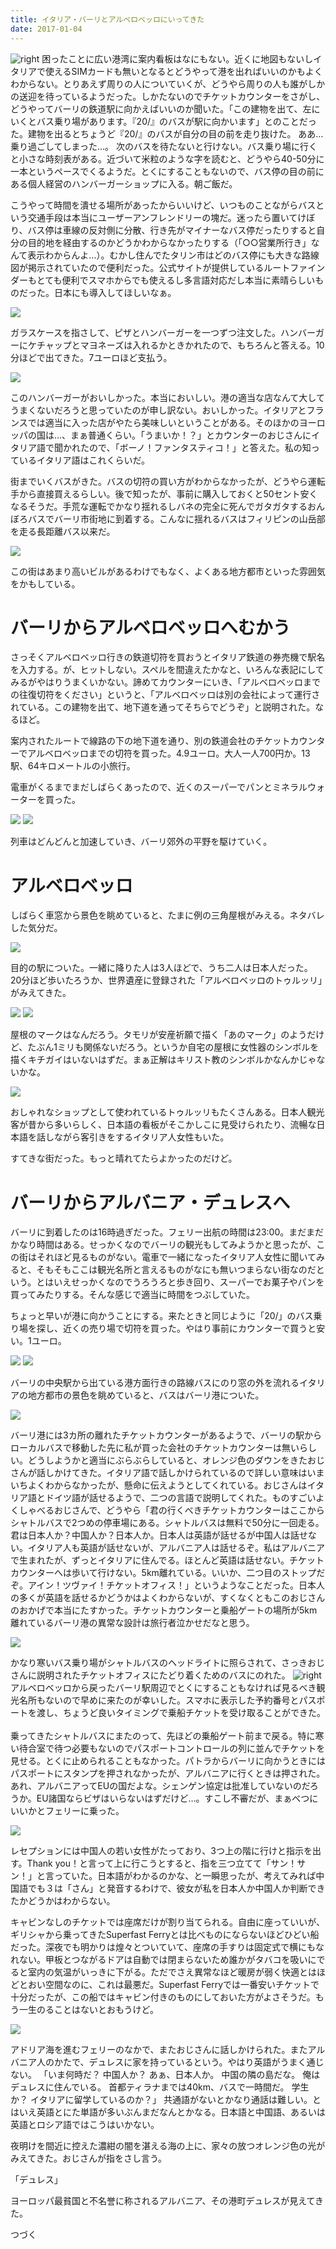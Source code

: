 ```yaml
---
title: イタリア・バーリとアルベロベッロにいってきた
date: 2017-01-04
---
```


![right](https://photos.xar.sh/31442569883_db69fe233b_b.jpg)
困ったことに広い港湾に案内看板はなにもない。近くに地図もないしイタリアで使えるSIMカードも無いとなるとどうやって港を出ればいいのかもよくわからない。とりあえず周りの人についていくが、どうやら周りの人も誰がしかの送迎を待っているようだった。しかたないのでチケットカウンターをさがし、どうやってバーリの鉄道駅に向かえばいいのか聞いた。「この建物を出て、左にいくとバス乗り場があります。『20/』のバスが駅に向かいます」とのことだった。建物を出るとちょうど『20/』のバスが自分の目の前を走り抜けた。
ああ…乗り過ごしてしまった…。 次のバスを待たないと行けない。バス乗り場に行くと小さな時刻表がある。近づいて米粒のような字を読むと、どうやら40-50分に一本というペースでくるようだ。とくにすることもないので、バス停の目の前にある個人経営のハンバーガーショップに入る。朝ご飯だ。

こうやって時間を潰せる場所があったからいいけど、いつものことながらバスという交通手段は本当にユーザーアンフレンドリーの塊だ。迷ったら置いてけぼり、バス停は車線の反対側に分散、行き先がマイナーなバス停だったりすると自分の目的地を経由するのかどうかわからなかったりする（「○○営業所行き」なんて表示わからんよ…）。むかし住んでたタリン市はどのバス停にも大きな路線図が掲示されていたので便利だった。公式サイトが提供しているルートファインダーもとても便利でスマホからでも使えるし多言語対応だし本当に素晴らしいものだった。日本にも導入してほしいなぁ。

![](https://photos.xar.sh/32214357566_ca1c619d53_h.jpg)

ガラスケースを指さして、ピザとハンバーガーを一つずつ注文した。ハンバーガーにケチャップとマヨネーズは入れるかときかれたので、もちろんと答える。10分ほどで出てきた。7ユーロほど支払う。

![](https://photos.xar.sh/31442570153_09e709251a_h.jpg)

このハンバーガーがおいしかった。本当においしい。港の適当な店なんて大してうまくないだろうと思っていたのが申し訳ない。おいしかった。イタリアとフランスでは適当に入った店がやたら美味しいということがある。そのほかのヨーロッパの国は…、まぁ普通くらい。「うまいか！？」とカウンターのおじさんにイタリア語で聞かれたので、「ボーノ！ファンタスティコ！」と答えた。私の知っているイタリア語はこれくらいだ。

街までいくバスがきた。バスの切符の買い方がわからなかったが、どうやら運転手から直接買えるらしい。後で知ったが、事前に購入しておくと50セント安くなるそうだ。手荒な運転でかなり揺れるしバネの完全に死んでガタガタするおんぼろバスでバーリ市街地に到着する。こんなに揺れるバスはフィリピンの山岳部を走る長距離バス以来だ。

![](https://photos.xar.sh/31411450464_20d70726c1_h.jpg)

この街はあまり高いビルがあるわけでもなく、よくある地方都市といった雰囲気をかもしている。


# バーリからアルベロベッロへむかう

さっそくアルベロベッロ行きの鉄道切符を買おうとイタリア鉄道の券売機で駅名を入力する。が、ヒットしない。スペルを間違えたかなと、いろんな表記にしてみるがやはりうまくいかない。諦めてカウンターにいき、「アルベロベッロまでの往復切符をください」というと、「アルベロベッロは別の会社によって運行されている。この建物を出て、地下道を通ってそちらでどうぞ」と説明された。なるほど。

案内されたルートで線路の下の地下道を通り、別の鉄道会社のチケットカウンターでアルベロベッロまでの切符を買った。4.9ユーロ。大人一人700円か。13駅、64キロメートルの小旅行。

電車がくるまでまだしばらくあったので、近くのスーパーでパンとミネラルウォーターを買った。

![](https://photos.xar.sh/32133538831_40609227a5_h.jpg)
![](https://photos.xar.sh/32133540551_cd4f8fa7e3_h.jpg)

列車はどんどんと加速していき、バーリ郊外の平野を駆けていく。

# アルベロベッロ

しばらく車窓から景色を眺めていると、たまに例の三角屋根がみえる。ネタバレした気分だ。

![](https://photos.xar.sh/31876779370_1633f6e2d5_h.jpg)

目的の駅についた。一緒に降りた人は3人ほどで、うち二人は日本人だった。
20分ほど歩いたろうか、世界遺産に登録された「アルベロベッロのトゥルッリ」がみえてきた。

![](https://photos.xar.sh/32214398766_1b52050848_h.jpg)
![](https://photos.xar.sh/32103686762_ec5bcdb30d_h.jpg)

屋根のマークはなんだろう。タモリが安産祈願で描く「あのマーク」のようだけど、たぶん1ミリも関係ないだろう。というか自宅の屋根に女性器のシンボルを描くキチガイはいないはずだ。まぁ正解はキリスト教のシンボルかなんかじゃないかな。

![](https://photos.xar.sh/31442588653_6547924d00_h.jpg)

おしゃれなショップとして使われているトゥルッリもたくさんある。日本人観光客が昔から多いらしく、日本語の看板がそこかしこに見受けられたり、流暢な日本語を話しながら客引きをするイタリア人女性もいた。

すてきな街だった。もっと晴れてたらよかったのだけど。


# バーリからアルバニア・デュレスへ

バーリに到着したのは16時過ぎだった。フェリー出航の時間は23:00。まだまだかなり時間はある。せっかくなのでバーリの観光もしてみようかと思ったが、この街はそれほど見るものがない。電車で一緒になったイタリア人女性に聞いてみると、そもそもここは観光名所と言えるものがなにも無いつまらない街なのだという。とはいえせっかくなのでうろうろと歩き回り、スーパーでお菓子やパンを買ってみたりする。そんな感じで適当に時間をつぶしていた。

ちょっと早いが港に向かうことにする。来たときと同じように「20/」のバス乗り場を探し、近くの売り場で切符を買った。やはり事前にカウンターで買うと安い。1ユーロ。

![](https://photos.xar.sh/31442686603_40f9bdd739_h.jpg)
![](https://photos.xar.sh/31442682143_f24f39a07b_h.jpg)

バーリの中央駅から出ている港方面行きの路線バスにのり窓の外を流れるイタリアの地方都市の景色を眺めていると、バスはバーリ港についた。

![](https://photos.xar.sh/31442694263_149e3bc428_h.jpg)

バーリ港には3カ所の離れたチケットカウンターがあるようで、バーリの駅からローカルバスで移動した先に私が買った会社のチケットカウンターは無いらしい。どうしようかと適当にぶらぶらしていると、オレンジ色のダウンをきたおじさんが話しかけてきた。イタリア語で話しかけられているので詳しい意味はいまいちよくわからなかったが、懸命に伝えようとしてくれている。おじさんはイタリア語とドイツ語が話せるようで、二つの言語で説明してくれた。ものすごいよくしゃべるおじさんで、どうやら「君の行くべきチケットカウンターはここからシャトルバスで2つめの停車場にある。シャトルバスは無料で50分に一回走る。君は日本人か？中国人か？日本人か。日本人は英語が話せるが中国人は話せない。イタリア人も英語が話せないが、アルバニア人は話せるぞ。私はアルバニアで生まれたが、ずっとイタリアに住んでる。ほとんど英語は話せない。チケットカウンターへは歩いて行けない。5km離れている。いいか、二つ目のストップだぞ。アイン！ツヴァイ！チケットオフィス！」というようなことだった。日本人の多くが英語を話せるかどうかはよくわからないが、すくなくともこのおじさんのおかげで本当にたすかった。チケットカウンターと乗船ゲートの場所が5km離れているバーリ港の異常な設計は旅行者泣かせだなと思う。

![](https://photos.xar.sh/31442698853_a62de7478d_h.jpg)

かなり寒いバス乗り場がシャトルバスのヘッドライトに照らされて、さっきおじさんに説明されたチケットオフィスにたどり着くためのバスにのれた。
![right](https://photos.xar.sh/31442697633_0546fc1b73_h.jpg)
アルベロベッロから戻ったバーリ駅周辺でとくにすることもなければ見るべき観光名所もないので早めに来たのが幸いした。スマホに表示した予約番号とパスポートを渡し、ちょうど良いタイミングで乗船チケットを受け取ることができた。
<br>
<br>
乗ってきたシャトルバスにまたのって、先ほどの乗船ゲート前まで戻る。特に寒い待合室で待つ必要もないのでパスポートコントロールの列に並んでチケットを見せる。とくに止められることもなかった。パトラからバーリに向かうときにはパスポートにスタンプを押されなかったが、アルバニアに行くときは押された。あれ、アルバニアってEUの国だよな。シェンゲン協定は批准していないのだろうか。EU諸国ならビザはいらないはずだけど…。すこし不審だが、まぁべつにいいかとフェリーに乗った。

![](https://photos.xar.sh/31442699143_80acdeb72d_h.jpg)

レセプションには中国人の若い女性がたっており、3つ上の階に行けと指示を出す。Thank you！と言って上に行こうとすると、指を三つ立てて「サン！サン！」と言っていた。日本語がわかるのかな、と一瞬思ったが、考えてみれば中国語でも３は「さん」と発音するわけで、彼女が私を日本人か中国人か判断できたかどうかはわからない。

キャビンなしのチケットでは座席だけが割り当てられる。自由に座っていいが、ギリシャから乗ってきたSuperfast Ferryとは比べものにならないほどひどい船だった。深夜でも明かりは煌々とついていて、座席の手すりは固定式で横にもなれない。甲板とつながるドアは自動では閉まらないため誰かがタバコを吸いにでると室内の気温がいっきに下がる。ただでさえ異常なほど暖房が弱く快適とはほどとおい空間なのに、これは最悪だ。Superfast Ferryでは一番安いチケットで十分だったが、この船ではキャビン付きのものにしておいた方がよさそうだ。もう一生のることはないとおもうけど。

![](https://photos.xar.sh/31442699513_0130e795ff_h.jpg)

アドリア海を進むフェリーのなかで、またおじさんに話しかけられた。またアルバニア人のかたで、デュレスに家を持っているという。やはり英語がうまく通じない。
「いま何時だ？ 中国人か？ あぁ、日本人か。 中国の隣の島だな。 俺はデュレスに住んでいる。 首都ティラナまでは40km、バスで一時間だ。 学生か？ イタリアに留学しているのか？」
共通語がないとかなり通話は難しい。とはいえ英語とにた単語が多いぶんまだなんとかなる。日本語と中国語、あるいは英語とロシア語ではこうはいかない。

夜明けを間近に控えた濃紺の闇を湛える海の上に、家々の放つオレンジ色の光がみえてきた。おじさんが指をさし言う。

「デュレス」

ヨーロッパ最貧国と不名誉に称されるアルバニア、その港町デュレスが見えてきた。



つづく

